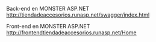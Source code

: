 Back-end en MONSTER ASP.NET 
http://tiendadeaccesorios.runasp.net/swagger/index.html 

Front-end en MONSTER ASP.NET 
http://frontendtiendadeaccesorios.runasp.net/Home
